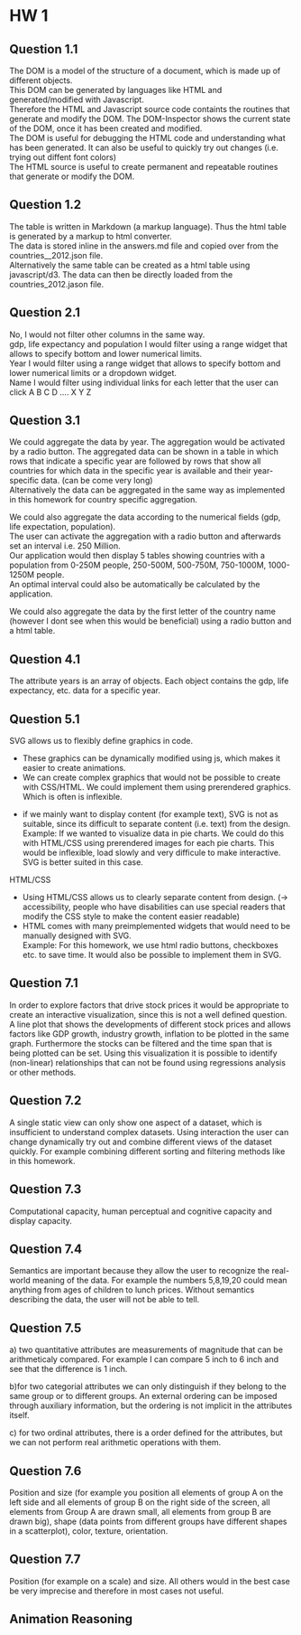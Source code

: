 HW 1
=======
 
Question 1.1
-----------
The DOM is a model of the structure of a document, which is made up of different objects.  
This DOM can be generated by languages like HTML and generated/modified with Javascript.  
Therefore the HTML and Javascript source code containts the routines that generate and modify the DOM. The DOM-Inspector shows the current state of the DOM, once it has been created and modified.  
The DOM is useful for debugging the HTML code and understanding what has been generated. It can also be useful to quickly try out changes (i.e. trying out diffent font colors)  
The HTML source is useful to create permanent and repeatable routines that generate or modify the DOM.


Question 1.2
-----------
The table is written in Markdown (a markup language). Thus the html table is generated by a markup to html converter.  
The data is stored inline in the answers.md file and copied over from the countries__2012.json file.  
Alternatively the same table can be created as a html table using javascript/d3. The data can then be directly loaded from the countries_2012.jason file.


Question 2.1
-----------
No, I would not filter other columns in the same way.  
gdp, life expectancy and population I would filter using a range widget that allows to specify bottom and lower numerical limits.  
Year I would filter using a range widget that allows to specify bottom and lower numerical limits or a dropdown widget.  
Name I would filter using individual links for each letter that the user can click A B C D .... X Y Z

Question 3.1
-----------
We could aggregate the data by year. The aggregation would be activated by a radio button. The aggregated data can be shown in a table in which rows that indicate a specific year are followed by rows that show all countries for which data in the specific year is available and their year-specific data. (can be come very long)  
Alternatively the data can be aggregated in the same way as implemented in this homework for country specific aggregation.   

We could also aggregate the data according to the numerical fields (gdp, life expectation, population).  
The user can activate the aggregation with a radio button and afterwards set an interval i.e. 250 Million.  
Our application would then display 5 tables showing countries with a population from 0-250M people, 250-500M, 500-750M, 750-1000M, 1000-1250M people.  
An optimal interval could also be automatically be calculated by the application. 
 
We could also aggregate the data by the first letter of the country name (however I dont see when this would be beneficial) using a radio button and a html table.



Question 4.1 
-----------
The attribute years is an array of objects. Each object contains the gdp, life expectancy, etc. data for a specific year.

Question 5.1
-----------
SVG allows us to flexibly define graphics in code.   
+ These graphics can  be dynamically modified using js, which makes it easier to create animations.  
+ We can create complex graphics that would not be possible to create with CSS/HTML. We could implement them using prerendered graphics. Which is often is inflexible.  
- if we mainly want to display content (for example text), SVG is not as suitable, since its difficult to separate content (i.e. text) from the design. 
Example: If we wanted to visualize data in pie charts. We could do this with HTML/CSS using prerendered images for each pie charts. This would be inflexible, load slowly and very difficule to make interactive. SVG is better suited in this case.


HTML/CSS  
+ Using HTML/CSS allows us to clearly separate content from design. (-> accessibility, people who have disabilities can use special readers that modify the CSS style to make the content easier readable)  
+ HTML comes with many preimplemented widgets that would need to be manually designed with SVG.  
Example: For this homework, we use html radio buttons, checkboxes etc. to save time. It would also be possible to implement them in SVG.



Question 7.1 
-----------
In order to explore factors that drive stock prices it would be appropriate to create an interactive visualization, since this is not a well defined question. A line plot that shows the developments of different stock prices and allows factors like GDP growth, industry growth, inflation to be plotted in the same graph. Furthermore the stocks can be filtered and the time span that is being plotted can be set. Using this visualization it is possible to identify (non-linear) relationships that can not be found using regressions analysis or other methods.

Question 7.2
-----------
A single static view can only show one aspect of a dataset, which is insufficient to understand complex datasets. Using interaction the user can change dynamically try out and combine different views of the dataset quickly. For example combining different sorting and filtering methods like in this homework.

Question 7.3
-----------
Computational capacity, human perceptual and cognitive capacity and display capacity.

Question 7.4
-----------
Semantics are important because they allow the user to recognize the real-world meaning of the data. For example the numbers 5,8,19,20 could mean anything from ages of children to lunch prices. Without semantics describing the data, the user will not be able to tell.

Question 7.5 
-----------
a) two quantitative attributes are measurements of magnitude that can be arithmeticaly compared. For example I can compare 5 inch to 6 inch and see that the difference is 1 inch.  

b)for  two categorial attributes we can only distinguish if they belong to the same group or to different groups. An external ordering can be imposed through auxiliary information, but the ordering is not implicit in the attributes itself.

c) for two ordinal attributes, there is a order defined for the attributes, but we can not perform real arithmetic operations with them.

Question 7.6 
-----------
Position and size (for example you position all elements of group A on the left side and all elements of group B on the right side of the screen, all elements from Group A are drawn small, all elements from group B are drawn big), shape (data points from different groups have different shapes in a scatterplot), color, texture, orientation.

Question 7.7 
-----------
Position (for example on a scale) and size. All others would in the best case be very imprecise and therefore in most cases not useful.


Animation Reasoning
-----------
